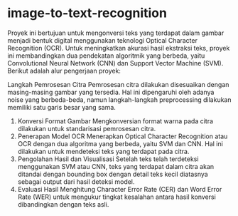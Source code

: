 # image-to-text-recognition

Proyek ini bertujuan untuk mengonversi teks yang terdapat dalam gambar menjadi bentuk digital menggunakan teknologi Optical Character Recognition (OCR). Untuk meningkatkan akurasi hasil ekstraksi teks, proyek ini membandingkan dua pendekatan algoritmik yang berbeda, yaitu Convolutional Neural Network (CNN) dan Support Vector Machine (SVM). Berikut adalah alur pengerjaan proyek:

Langkah Pemrosesan Citra 
Pemrosesan citra dilakukan disesuaikan dengan masing-masing gambar yang tersedia. Hal ini dipengaruhi oleh adanya noise yang berbeda-beda, namun langkah-langkah preprocessing dilakukan memiliki satu garis besar yang sama. 
1. Konversi Format Gambar 
Mengkonversian format warna pada citra dilakukan untuk standarisasi pemrosesan citra. 
2. Penerapan Model OCR 
Menerapkan Optical Character Recognition atau OCR dengan dua algoritma yang berbeda, yaitu SVM dan CNN. Hal ini dilakukan untuk mendeteksi teks yang terdapat pada citra. 
3. Pengolahan Hasil dan Visualisasi
Setelah teks telah terdeteksi menggunakan SVM atau CNN, teks yang terdapat dalam citra akan ditandai dengan bounding box dengan detail teks kecil diatasnya sebagai output dari hasil deteksi model. 
4. Evaluasi Hasil 
Menghitung Character Error Rate (CER) dan Word Error Rate (WER) untuk mengukur tingkat kesalahan antara hasil konversi dibandingkan dengan teks asli.
